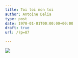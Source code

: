 ```yaml
---
title: Toi toi mon toi
author: Antoine Delia
type: post
date: 1970-01-01T00:00:00+00:00
draft: true
url: /?p=87

---
```

![](https://i0.wp.com/i.imgur.com/noYQipJ.jpg?w=1000&#038;ssl=1)